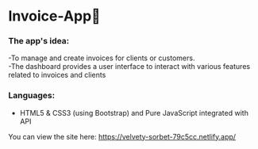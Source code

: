 # Invoice-App📃

### The app's idea: 
-To manage and create invoices for clients or customers.<br>
-The dashboard provides a user interface to interact with various features related to invoices and clients

### Languages: 
- HTML5 & CSS3 (using Bootstrap) and Pure JavaScript integrated with API
  
You can view the site here: https://velvety-sorbet-79c5cc.netlify.app/
